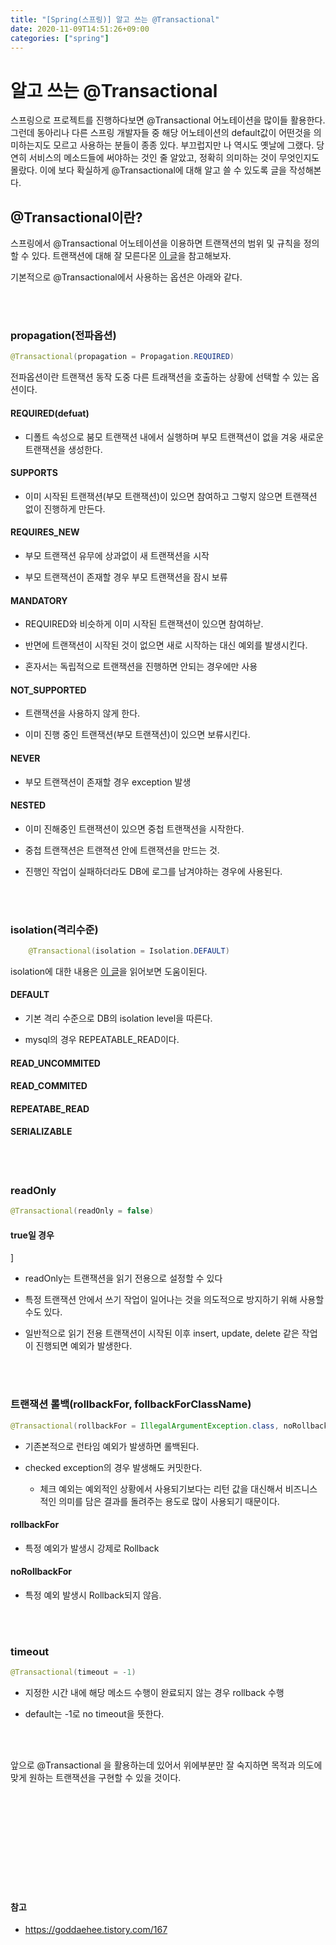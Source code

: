 ```yaml
---
title: "[Spring(스프링)] 알고 쓰는 @Transactional"
date: 2020-11-09T14:51:26+09:00
categories: ["spring"]
---
```


# 알고 쓰는 @Transactional

스프링으로 프로젝트를 진행하다보면 @Transactional 어노테이션을 많이들 활용한다. 그런데 동아리나 다른 스프링 개발자들 중 해당 어노테이션의 default값이 어떤것을 의미하는지도 모르고 사용하는 분들이 종종 있다. 부끄럽지만 나 역시도 옛날에 그랬다. 당연히 서비스의 메소드들에 써야하는 것인 줄 알았고, 정확히 의미하는 것이 무엇인지도 몰랐다. 이에 보다 확실하게 @Transactional에 대해 알고 쓸 수 있도록 글을 작성해본다.

## @Transactional이란?

스프링에서 @Transactional 어노테이션을 이용하면 트랜잭션의 범위 및 규칙을 정의할 수 있다. 트랜잭션에 대해 잘 모른다몬 [이 글](http://blog.cmstown.com/2020/11/transcation/)을 참고해보자.

기본적으로 @Transactional에서 사용하는 옵션은 아래와 같다.

<br><br>

### propagation(전파옵션)

~~~java
@Transactional(propagation = Propagation.REQUIRED)
~~~

전파옵션이란 트랜잭션 동작 도중 다른 트래잭션을 호출하는 상황에 선택할 수 있는 옵션이다.

#### REQUIRED(defuat)

- 디폴트 속성으로 붐모 트랜잭션 내에서 실행하며 부모 트랜잭션이 없을 겨웅 새로운 트랜잭션을 생성한다.

#### SUPPORTS

- 이미 시작된 트랜잭션(부모 트랜잭션)이 있으면 참여하고 그렇지 않으면 트랜잭션 없이 진행하게 만든다.

#### REQUIRES_NEW

- 부모 트랜잭션 유무에 상과없이 새 트랜잭션을 시작

- 부모 트랜잭션이 존재할 경우 부모 트랜잭션을 잠시 보류

#### MANDATORY

- REQUIRED와 비슷하게 이미 시작된 트랜잭션이 있으면 참여하낟.

- 반면에 트랜잭션이 시작된 것이 없으면 새로 시작하는 대신 예외를 발생시킨다.

- 혼자서는 독립적으로 트랜잭션을 진행하면 안되는 경우에만 사용

#### NOT_SUPPORTED

- 트랜잭션을 사용하지 않게 한다.

- 이미 진행 중인 트랜잭션(부모 트랜잭션)이 있으면 보류시킨다.

#### NEVER

- 부모 트랜잭션이 존재할 경우 exception 발생

#### NESTED

- 이미 진해중인 트랜잭션이 있으면 중첩 트랜잭션을 시작한다.

- 중첩 트랜잭션은 트랜젹션 안에 트랜잭션을 만드는 것.

- 진행인 작업이 실패하더라도 DB에 로그를 남겨야하는 경우에 사용된다.


<br><br>

### isolation(격리수준)

~~~java
    @Transactional(isolation = Isolation.DEFAULT)
~~~

isolation에 대한 내용은 [이 글](http://blog.cmstown.com/2020/11/transcation/)을 읽어보면 도움이된다.

#### DEFAULT

- 기본 격리 수준으로 DB의 isolation level을 따른다. 

- mysql의 경우 REPEATABLE_READ이다.

#### READ_UNCOMMITED

#### READ_COMMITED

#### REPEATABE_READ

#### SERIALIZABLE


<br><br>

### readOnly

~~~java
@Transactional(readOnly = false)
~~~

#### true일 경우
]
- readOnly는 트랜잭션을 읽기 전용으로 설정할 수 있다

- 특정 트랜잭션 안에서 쓰기 작업이 일어나는 것을 의도적으로 방지하기 위해 사용할 수도 있다.

- 일반적으로 읽기 전용 트랜잭션이 시작된 이후 insert, update, delete 같은 작업이 진행되면 예외가 발생한다.


<br><br>

### 트랜잭션 롤백(rollbackFor, follbackForClassName)

~~~java
@Transactional(rollbackFor = IllegalArgumentException.class, noRollbackFor = NullPointerException.class)
~~~

- 기존본적으로 런타임 예외가 발생하면 롤백된다.

- checked exception의 경우 발생해도 커밋한다.

    - 체크 예외는 예외적인 상황에서 사용되기보다는 리턴 값을 대신해서 비즈니스적인 의미를 담은 결과를 돌려주는 용도로 많이 사용되기 때문이다.

#### rollbackFor

- 특정 예외가 발생시 강제로 Rollback

#### noRollbackFor

- 특정 예외 발생시 Rollback되지 않음.


<br><br>

### timeout

~~~java
@Transactional(timeout = -1)
~~~

- 지정한 시간 내에 해당 메소드 수행이 완료되지 않는 경우 rollback 수행

- default는 -1로 no timeout을 뜻한다.


<br><br>

앞으로 @Transactional 을 활용하는데 있어서 위에부분만 잘 숙지하면 목적과 의도에 맞게 원하는 트랜잭션을 구현할 수 있을 것이다.


<br><br><br><br><br><br>
<br><br><br>




#### 참고

- https://goddaehee.tistory.com/167
